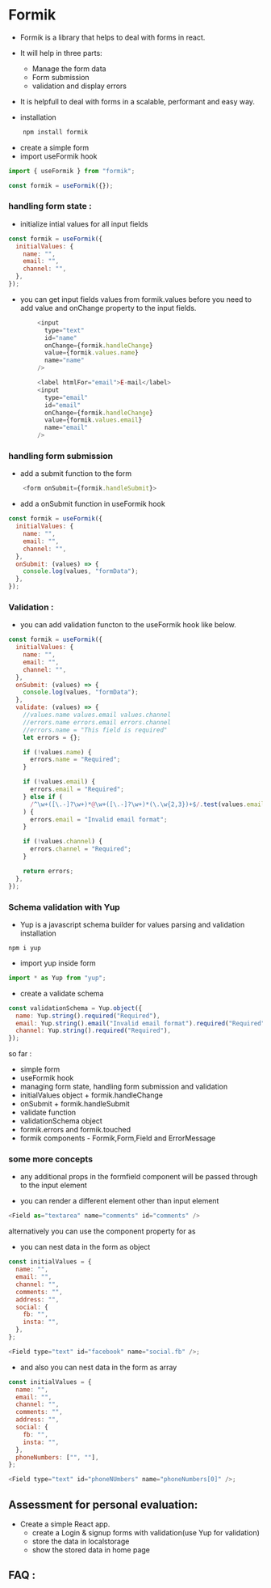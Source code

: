 # Formik

- Formik is a library that helps to deal with forms in react.
- It will help in three parts:
  - Manage the form data
  - Form submission
  - validation and display errors
- It is helpfull to deal with forms in a scalable, performant and easy way.

- installation

```javascript
    npm install formik
```

- create a simple form
- import useFormik hook

```javascript
import { useFormik } from "formik";

const formik = useFormik({});
```

### handling form state :

- initialize intial values for all input fields

```javascript
const formik = useFormik({
  initialValues: {
    name: "",
    email: "",
    channel: "",
  },
});
```

- you can get input fields values from formik.values before you need to add value and onChange property to the input fields.

```javascript
        <input
          type="text"
          id="name"
          onChange={formik.handleChange}
          value={formik.values.name}
          name="name"
        />

        <label htmlFor="email">E-mail</label>
        <input
          type="email"
          id="email"
          onChange={formik.handleChange}
          value={formik.values.email}
          name="email"
        />
```

### handling form submission

- add a submit function to the form

```javascript
    <form onSubmit={formik.handleSubmit}>
```

- add a onSubmit function in useFormik hook

```javascript
const formik = useFormik({
  initialValues: {
    name: "",
    email: "",
    channel: "",
  },
  onSubmit: (values) => {
    console.log(values, "formData");
  },
});
```

### Validation :

- you can add validation functon to the useFormik hook like below.

```javascript
const formik = useFormik({
  initialValues: {
    name: "",
    email: "",
    channel: "",
  },
  onSubmit: (values) => {
    console.log(values, "formData");
  },
  validate: (values) => {
    //values.name values.email values.channel
    //errors.name errors.email errors.channel
    //errors.name = "This field is required"
    let errors = {};

    if (!values.name) {
      errors.name = "Required";
    }

    if (!values.email) {
      errors.email = "Required";
    } else if (
      /^\w+([\.-]?\w+)*@\w+([\.-]?\w+)*(\.\w{2,3})+$/.test(values.email)
    ) {
      errors.email = "Invalid email format";
    }

    if (!values.channel) {
      errors.channel = "Required";
    }

    return errors;
  },
});
```

### Schema validation with Yup

- Yup is a javascript schema builder for values parsing and validation
  installation

```
npm i yup
```

- import yup inside form

```javascript
import * as Yup from "yup";
```

- create a validate schema

```javascript
const validationSchema = Yup.object({
  name: Yup.string().required("Required"),
  email: Yup.string().email("Invalid email format").required("Required"),
  channel: Yup.string().required("Required"),
});
```

so far :

- simple form
- useFormik hook
- managing form state, handling form submission and validation
- initialValues object + formik.handleChange
- onSubmit + formik.handleSubmit
- validate function
- validationSchema object
- formik.errors and formik.touched
- formik components - Formik,Form,Field and ErrorMessage

### some more concepts

- any additional props in the formfield component will be passed through to the input element

- you can render a different element other than input element

```javascript
<Field as="textarea" name="comments" id="comments" />
```

alternatively you can use the component property for as

- you can nest data in the form as object

```javascript
const initialValues = {
  name: "",
  email: "",
  channel: "",
  comments: "",
  address: "",
  social: {
    fb: "",
    insta: "",
  },
};

<Field type="text" id="facebook" name="social.fb" />;
```

- and also you can nest data in the form as array

```javascript
const initialValues = {
  name: "",
  email: "",
  channel: "",
  comments: "",
  address: "",
  social: {
    fb: "",
    insta: "",
  },
  phoneNumbers: ["", ""],
};

<Field type="text" id="phoneNUmbers" name="phoneNumbers[0]" />;
```

## Assessment for personal evaluation:

- Create a simple React app.
  - create a Login & signup forms with validation(use Yup for validation)
  - store the data in localstorage
  - show the stored data in home page

## FAQ :
